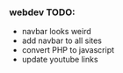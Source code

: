 ### webdev TODO:

- navbar looks weird
- add navbar to all sites
- convert PHP to javascript
- update youtube links
